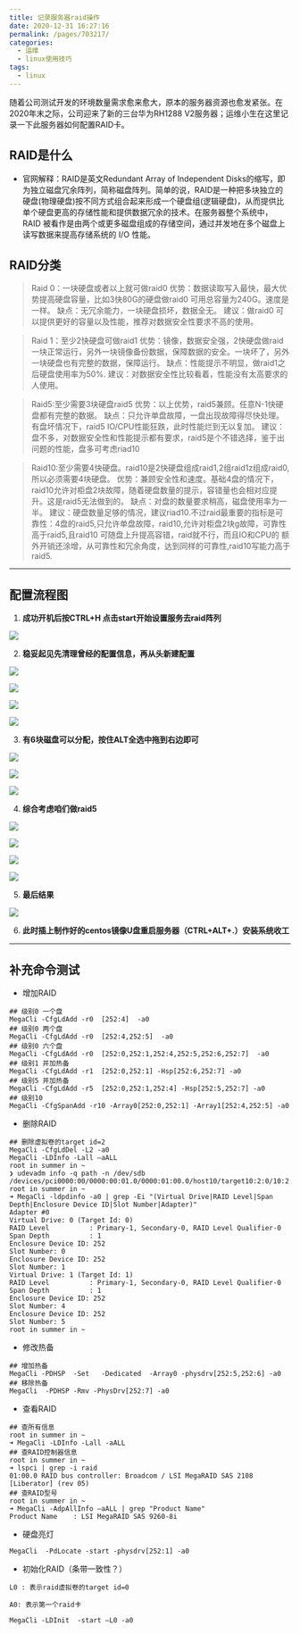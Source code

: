 ```yaml
---
title: 记录服务器raid操作
date: 2020-12-31 16:27:16
permalink: /pages/703217/
categories:
  - 运维
  - linux使用技巧
tags:
  - linux
---
```


随着公司测试开发的环境数量需求愈来愈大，原本的服务器资源也愈发紧张。在2020年末之际，公司迎来了新的三台华为RH1288 V2服务器；运维小生在这里记录一下此服务器如何配置RAID卡。

<!-- more -->

## RAID是什么

- 官网解释：RAID是英文Redundant Array of Independent Disks的缩写，即为独立磁盘冗余阵列，简称磁盘阵列。简单的说，RAID是一种把多块独立的硬盘(物理硬盘)按不同方式组合起来形成一个硬盘组(逻辑硬盘)，从而提供比单个硬盘更高的存储性能和提供数据冗余的技术。在服务器整个系统中， RAID 被看作是由两个或更多磁盘组成的存储空间，通过并发地在多个磁盘上读写数据来提高存储系统的 I/O 性能。


## RAID分类
>Raid 0：一块硬盘或者以上就可做raid0
>优势：数据读取写入最快，最大优势提高硬盘容量，比如3快80G的硬盘做raid0 可用总容量为240G。速度是一样。
>缺点：无冗余能力，一块硬盘损坏，数据全无。
>建议：做raid0 可以提供更好的容量以及性能，推荐对数据安全性要求不高的使用。


>Raid 1：至少2快硬盘可做raid1
>优势：镜像，数据安全强，2快硬盘做raid一块正常运行，另外一块镜像备份数据，保障数据的安全。一块坏了，另外一块硬盘也有完整的数据，保障运行。
>缺点：性能提示不明显，做raid1之后硬盘使用率为50%.
>建议：对数据安全性比较看着，性能没有太高要求的人使用。

>Raid5:至少需要3块硬盘raid5
>优势：以上优势，raid5兼顾。任意N-1快硬盘都有完整的数据。
>缺点：只允许单盘故障，一盘出现故障得尽快处理。有盘坏情况下，raid5 IO/CPU性能狂跌，此时性能烂到无以复加。
>建议：盘不多，对数据安全性和性能提示都有要求，raid5是个不错选择，鉴于出问题的性能，盘多可考虑riad10

>Raid10:至少需要4快硬盘。raid10是2快硬盘组成raid1,2组raid1z组成raid0,所以必须需要4块硬盘。
>优势：兼顾安全性和速度。基础4盘的情况下，raid10允许对柜盘2块故障，随着硬盘数量的提示，容错量也会相对应提升。这是raid5无法做到的。
>缺点：对盘的数量要求稍高，磁盘使用率为一半。
>建议：硬盘数量足够的情况，建议riad10.不过raid最重要的指标是可靠性：4盘的raid5,只允许单盘故障，raid10,允许对柜盘2块g故障，可靠性高于raid5,且raid10 可随盘上升提高容错，raid就不行，而且IO和CPU的
>额外开销还涂增，从可靠性和冗余角度，达到同样的可靠性,raid10写能力高于raid5.

---

## 配置流程图

<!-- >先来一张服务器照片

![](https://cdn.jsdelivr.net/gh/summerking1/image@main/829.png) -->

1. **成功开机后按CTRL+H 点击start开始设置服务去raid阵列**
   
![](https://cdn.jsdelivr.net/gh/summerking1/image@main/830.png)

2. **稳妥起见先清理曾经的配置信息，再从头新建配置**
   
![](https://cdn.jsdelivr.net/gh/summerking1/image@main/831.png)

![](https://cdn.jsdelivr.net/gh/summerking1/image@main/832.png)

![](https://cdn.jsdelivr.net/gh/summerking1/image@main/833.png)


   
![](https://cdn.jsdelivr.net/gh/summerking1/image@main/834.png)

3. **有6块磁盘可以分配，按住ALT全选中拖到右边即可**

![](https://cdn.jsdelivr.net/gh/summerking1/image@main/835.png)

![](https://cdn.jsdelivr.net/gh/summerking1/image@main/836.png)

![](https://cdn.jsdelivr.net/gh/summerking1/image@main/837.png)

4. **综合考虑咱们做raid5**
   
![](https://cdn.jsdelivr.net/gh/summerking1/image@main/838.png)

![](https://cdn.jsdelivr.net/gh/summerking1/image@main/839.png)

![](https://cdn.jsdelivr.net/gh/summerking1/image@main/840.png)

![](https://cdn.jsdelivr.net/gh/summerking1/image@main/841.png)

5. **最后结果**
   
![](https://cdn.jsdelivr.net/gh/summerking1/image@main/842.png)

6. **此时插上制作好的centos镜像U盘重启服务器（CTRL+ALT+.）安装系统收工**

---

## 补充命令测试
- 增加RAID

```shell
## 级别0 一个盘
MegaCli -CfgLdAdd -r0  [252:4]  -a0
## 级别0 两个盘
MegaCli -CfgLdAdd -r0  [252:4,252:5]  -a0
## 级别0 六个盘
MegaCli -CfgLdAdd -r0  [252:0,252:1,252:4,252:5,252:6,252:7]  -a0
## 级别1 并加热备
MegaCli -CfgLdAdd -r1  [252:0,252:1] -Hsp[252:6,252:7] -a0
## 级别5 并加热备
MegaCli -CfgLdAdd -r5  [252:0,252:1,252:4] -Hsp[252:5,252:7] -a0
## 级别10 
MegaCli -CfgSpanAdd -r10 -Array0[252:0,252:1] -Array1[252:4,252:5] -a0
```


- 删除RAID

```shell
## 删除虚拟卷的target id=2
MegaCli -CfgLdDel -L2 -a0
MegaCli -LDInfo -Lall –aALL
root in summer in ~ 
❯ udevadm info -q path -n /dev/sdb
/devices/pci0000:00/0000:00:01.0/0000:01:00.0/host10/target10:2:0/10:2:0:0/block/sdb
root in summer in ~ 
➜ MegaCli -ldpdinfo -a0 | grep -Ei "(Virtual Drive|RAID Level|Span Depth|Enclosure Device ID|Slot Number|Adapter)"
Adapter #0
Virtual Drive: 0 (Target Id: 0)
RAID Level          : Primary-1, Secondary-0, RAID Level Qualifier-0
Span Depth          : 1
Enclosure Device ID: 252
Slot Number: 0
Enclosure Device ID: 252
Slot Number: 1
Virtual Drive: 1 (Target Id: 1)
RAID Level          : Primary-1, Secondary-0, RAID Level Qualifier-0
Span Depth          : 1
Enclosure Device ID: 252
Slot Number: 4
Enclosure Device ID: 252
Slot Number: 5
root in summer in ~ 

```

- 修改热备

```shell
## 增加热备
MegaCli -PDHSP  -Set   -Dedicated  -Array0 -physdrv[252:5,252:6] -a0
## 移除热备
MegaCli  -PDHSP -Rmv -PhysDrv[252:7] -a0
```

- 查看RAID

```shell
## 查所有信息
root in summer in ~ 
➜ MegaCli -LDInfo -Lall -aALL
## 查RAID控制器信息
root in summer in ~ 
➜ lspci | grep -i raid
01:00.0 RAID bus controller: Broadcom / LSI MegaRAID SAS 2108 [Liberator] (rev 05)
## 查RAID型号
root in summer in ~ 
➜ MegaCli -AdpAllInfo –aALL | grep "Product Name"
Product Name    : LSI MegaRAID SAS 9260-8i
```
- 硬盘亮灯

```shell
MegaCli  -PdLocate -start -physdrv[252:1] -a0
```


- 初始化RAID（条带一致性？）

```shell
L0 : 表示raid虚拟卷的target id=0

A0: 表示第一个raid卡

MegaCli -LDInit  -start –L0 -a0
```
